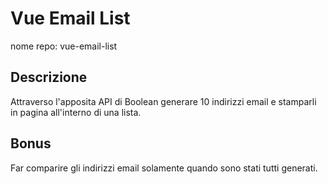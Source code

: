 
# Vue Email List
nome repo: vue-email-list

## Descrizione
Attraverso l'apposita API di Boolean generare 10 indirizzi email e stamparli in pagina all'interno di una lista.

## Bonus
Far comparire gli indirizzi email solamente quando sono stati tutti generati.